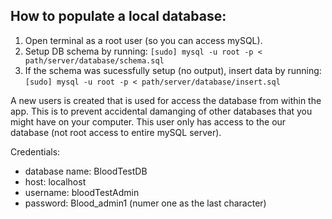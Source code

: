 ## How to populate a local database:

1. Open terminal as a root user (so you can access mySQL).
2. Setup DB schema by running: `[sudo] mysql -u root -p < path/server/database/schema.sql`
3. If the schema was sucessfully setup (no output), insert data by running: `[sudo] mysql -u root -p < path/server/database/insert.sql`

A new users is created that is used for access the database from within the app. This is to prevent accidental damanging of other databases that you might have on your computer. This user only has access to the our database (not root access to entire mySQL server).

Credentials:
- database name: BloodTestDB
- host: localhost
- username: bloodTestAdmin
- password: Blood_admin1 (numer one as the last character)

